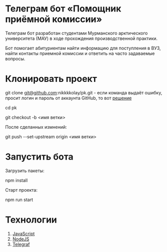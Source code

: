 # Телеграм бот «Помощник приёмной комиссии»

Телеграм бот разработан студентами Мурманского арктического университета (МАУ) в ходе прохождения производственной практики.

Бот помогает абитуриентам найти информацию для поступления в ВУЗ, найти контакты приемной комиссии и ответить на часто задаваемые вопросы.

# Клонировать проект

git clone git@github.com:nikkkkolay/pk.git - если команда выдаёт ошибку, просит логин и пароль от аккаунта GitHub, то вот [решение](https://www.youtube.com/watch?v=8X4u9sca3Io)

cd pk

git checkout -b <имя ветки>

После сделанных измнений:

git push --set-upstream origin <имя ветки>

# Запустить бота

Загрузить пакеты:

npm install

Старт проекта:

npm run start

# Технологии

1. [JavaScript](https://developer.mozilla.org/en-US/docs/Web/JavaScript)
2. [NodeJS](https://nodejs.org/en/)
3. [Telegraf](https://github.com/telegraf/telegraf)
